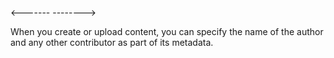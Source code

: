 <-------
-------->

When you create or upload content, you can specify the name of the author and any other contributor as part of its metadata.
